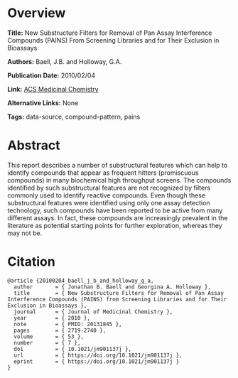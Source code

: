 # Overview
**Title:**
New Substructure Filters for Removal of Pan Assay Interference Compounds (PAINS) From Screening Libraries and for Their Exclusion in Bioassays

**Authors:**
Baell, J.B. and Holloway, G.A.

**Publication Date:**
2010/02/04

**Link:**
[ACS Medicinal Chemistry](https://pubs.acs.org/doi/10.1021/jm901137j)

**Alternative Links:**
None

**Tags:**
data-source, compound-pattern, pains


# Abstract
This report describes a number of substructural features which can help to identify compounds that appear as frequent hitters (promiscuous compounds) in many biochemical high throughput screens.
The compounds identified by such substructural features are not recognized by filters commonly used to identify reactive compounds.
Even though these substructural features were identified using only one assay detection technology, such compounds have been reported to be active from many different assays.
In fact, these compounds are increasingly prevalent in the literature as potential starting points for further exploration, whereas they may not be.


# Citation
```
@article {20100204_baell_j_b_and_holloway_g_a,
  author       = { Jonathan B. Baell and Georgina A. Holloway },
  title        = { New Substructure Filters for Removal of Pan Assay Interference Compounds (PAINS) from Screening Libraries and for Their Exclusion in Bioassays },
  journal      = { Journal of Medicinal Chemistry },
  year         = { 2010 },
  note         = { PMID: 20131845 },
  pages        = { 2719-2740 },
  volume       = { 53 },
  number       = { 7 },
  doi          = { 10.1021/jm901137j },
  url          = { https://doi.org/10.1021/jm901137j },
  eprint       = { https://doi.org/10.1021/jm901137j }
}
```
